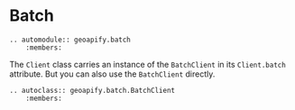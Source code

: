 # Batch

```{eval-rst}
.. automodule:: geoapify.batch
    :members:
```

The `Client` class carries an instance of the `BatchClient` in its `Client.batch` attribute. But you can also use
the `BatchClient` directly.

```{eval-rst}
.. autoclass:: geoapify.batch.BatchClient
    :members:
```
